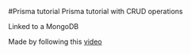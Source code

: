 #Prisma tutorial
Prisma tutorial with CRUD operations

Linked to a MongoDB

Made by following this [video](https://www.youtube.com/watch?v=CYH04BJzamo&ab_channel=TraversyMedia)
